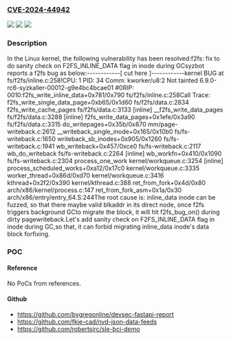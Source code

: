 ### [CVE-2024-44942](https://cve.mitre.org/cgi-bin/cvename.cgi?name=CVE-2024-44942)
![](https://img.shields.io/static/v1?label=Product&message=Linux&color=blue)
![](https://img.shields.io/static/v1?label=Version&message=1da177e4c3f4%3C%20ae00e6536a2d%20&color=brighgreen)
![](https://img.shields.io/static/v1?label=Vulnerability&message=n%2Fa&color=brighgreen)

### Description

In the Linux kernel, the following vulnerability has been resolved:f2fs: fix to do sanity check on F2FS_INLINE_DATA flag in inode during GCsyzbot reports a f2fs bug as below:------------[ cut here ]------------kernel BUG at fs/f2fs/inline.c:258!CPU: 1 PID: 34 Comm: kworker/u8:2 Not tainted 6.9.0-rc6-syzkaller-00012-g9e4bc4bcae01 #0RIP: 0010:f2fs_write_inline_data+0x781/0x790 fs/f2fs/inline.c:258Call Trace: f2fs_write_single_data_page+0xb65/0x1d60 fs/f2fs/data.c:2834 f2fs_write_cache_pages fs/f2fs/data.c:3133 [inline] __f2fs_write_data_pages fs/f2fs/data.c:3288 [inline] f2fs_write_data_pages+0x1efe/0x3a90 fs/f2fs/data.c:3315 do_writepages+0x35b/0x870 mm/page-writeback.c:2612 __writeback_single_inode+0x165/0x10b0 fs/fs-writeback.c:1650 writeback_sb_inodes+0x905/0x1260 fs/fs-writeback.c:1941 wb_writeback+0x457/0xce0 fs/fs-writeback.c:2117 wb_do_writeback fs/fs-writeback.c:2264 [inline] wb_workfn+0x410/0x1090 fs/fs-writeback.c:2304 process_one_work kernel/workqueue.c:3254 [inline] process_scheduled_works+0xa12/0x17c0 kernel/workqueue.c:3335 worker_thread+0x86d/0xd70 kernel/workqueue.c:3416 kthread+0x2f2/0x390 kernel/kthread.c:388 ret_from_fork+0x4d/0x80 arch/x86/kernel/process.c:147 ret_from_fork_asm+0x1a/0x30 arch/x86/entry/entry_64.S:244The root cause is: inline_data inode can be fuzzed, so that there maybe valid blkaddr in its direct node, once f2fs triggers background GCto migrate the block, it will hit f2fs_bug_on() during dirty pagewriteback.Let's add sanity check on F2FS_INLINE_DATA flag in inode during GC,so that, it can forbid migrating inline_data inode's data block forfixing.

### POC

#### Reference
No PoCs from references.

#### Github
- https://github.com/bygregonline/devsec-fastapi-report
- https://github.com/fkie-cad/nvd-json-data-feeds
- https://github.com/robertsirc/sle-bci-demo

